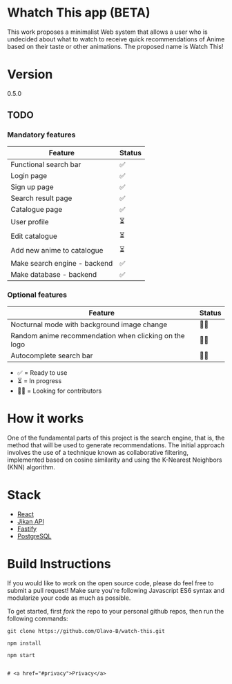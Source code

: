# Whatch This app (BETA)

This work proposes a minimalist Web system that allows a user who is undecided about what to watch to receive quick recommendations of Anime based on their taste or other animations. The proposed name is Watch This!


# Version

0.5.0

## TODO

### Mandatory features

| Feature                                                                                                  | Status |
| -------------------------------------------------------------------------------------------------------- | ------ |
| Functional search bar                                                                                    |  ✅   |
| Login page                                                                                               |  ✅    |
| Sign up page                                                                                             |  ✅    |
| Search result page                                                                                       |  ✅    |
| Catalogue page                                                                                           |  ✅    |
| User profile                                                                                             |  ⏳    |
| Edit catalogue                                                                                           |  ⏳    |
| Add new anime to catalogue                                                                               |  ⏳    |
| Make search engine  - backend                                                                            |  ✅    |
| Make database - backend                                                                                  |  ✅    |

### Optional features
| Feature                                                                                                  | Status |
| -------------------------------------------------------------------------------------------------------- | ------ |
| Nocturnal mode with background image change                                                              |  🙏🏻    |
| Random anime recommendation when clicking on the logo                                                    |  🙏🏻    |
| Autocomplete search bar                                                                                  |  🙏🏻    |    

- ✅ = Ready to use
- ⏳ = In progress
- 🙏🏻 = Looking for contributors

# How it works

One of the fundamental parts of this project is the search engine, that is, the method that will be used to generate recommendations. The initial approach involves the use of a technique known as collaborative filtering, implemented based on cosine similarity and using the K-Nearest Neighbors (KNN) algorithm.

# Stack

- [React](https://reactjs.org/)
- [Jikan API](https://jikan.moe/)
- [Fastify](https://www.fastify.io/)
- [PostgreSQL](https://www.postgresql.org/)

# Build Instructions

If you would like to work on the open source code, please do feel free to submit a pull request! Make sure you're following Javascript ES6 syntax and modularize your code as much as possible.

To get started, first _fork_ the repo to your personal github repos, then run the following commands:

```shell
git clone https://github.com/Olavo-B/watch-this.git
```

```shell
npm install
```

```shell
npm start
```
```

# <a href="#privacy">Privacy</a>
